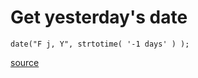 # Get yesterday's date

```
date("F j, Y", strtotime( '-1 days' ) );
```

[source](http://stackoverflow.com/questions/6796866/php-date-yesterday)
